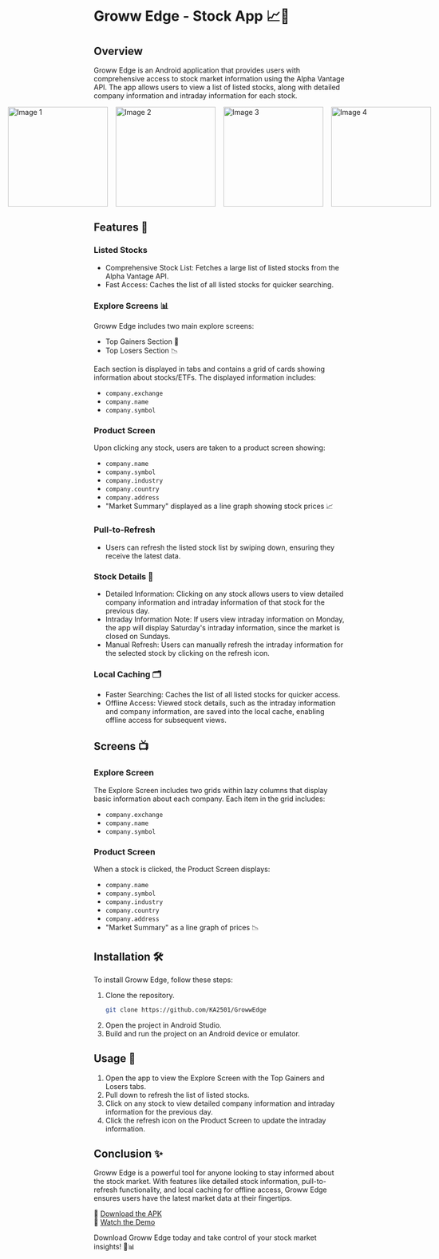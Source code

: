 # Groww Edge - Stock App 📈📲

## Overview
Groww Edge is an Android application that provides users with comprehensive access to stock market information using the Alpha Vantage API. The app allows users to view a list of listed stocks, along with detailed company information and intraday information for each stock.


<div style="display: flex; justify-content: center;">
  <img src="https://github.com/KA2501/GrowwEdge/assets/104622097/4ce506dd-2797-40da-bbf1-c077628c2f2f" alt="Image 1" width="200" style="margin-right: 1rem;"/>
  <img src="https://github.com/KA2501/GrowwEdge/assets/104622097/0e01f80a-fbd1-4cdc-a1a7-87ac568722ea" alt="Image 2" width="200" style="margin-right: 1rem;"/>
  <img src="https://github.com/KA2501/GrowwEdge/assets/104622097/934b5ba1-8503-4c07-9de6-3a2791d65a7f" alt="Image 3" width="200" style="margin-right: 1rem;"/>
  <img src="https://github.com/KA2501/GrowwEdge/assets/104622097/c3dd2fe2-9889-4c16-bc76-026efc97e4f8" alt="Image 4" width="200"/>
</div>


## Features 🌟

### Listed Stocks
- Comprehensive Stock List: Fetches a large list of listed stocks from the Alpha Vantage API.
- Fast Access: Caches the list of all listed stocks for quicker searching.

### Explore Screens 📊
Groww Edge includes two main explore screens:
- Top Gainers Section 🚀
- Top Losers Section 📉

Each section is displayed in tabs and contains a grid of cards showing information about stocks/ETFs. The displayed information includes:
- `company.exchange`
- `company.name`
- `company.symbol`

### Product Screen
Upon clicking any stock, users are taken to a product screen showing:
- `company.name`
- `company.symbol`
- `company.industry`
- `company.country`
- `company.address`
- "Market Summary" displayed as a line graph showing stock prices 📈

### Pull-to-Refresh
- Users can refresh the listed stock list by swiping down, ensuring they receive the latest data.

### Stock Details 🧾
- Detailed Information: Clicking on any stock allows users to view detailed company information and intraday information of that stock for the previous day.
- Intraday Information Note: If users view intraday information on Monday, the app will display Saturday's intraday information, since the market is closed on Sundays.
- Manual Refresh: Users can manually refresh the intraday information for the selected stock by clicking on the refresh icon.

### Local Caching 🗂️
- Faster Searching: Caches the list of all listed stocks for quicker access.
- Offline Access: Viewed stock details, such as the intraday information and company information, are saved into the local cache, enabling offline access for subsequent views.

## Screens 📺

### Explore Screen
The Explore Screen includes two grids within lazy columns that display basic information about each company. Each item in the grid includes:
- `company.exchange`
- `company.name`
- `company.symbol`

### Product Screen
When a stock is clicked, the Product Screen displays:
- `company.name`
- `company.symbol`
- `company.industry`
- `company.country`
- `company.address`
- "Market Summary" as a line graph of prices 📉

## Installation 🛠️
To install Groww Edge, follow these steps:
1. Clone the repository.
    ```bash
    git clone https://github.com/KA2501/GrowwEdge
    ```
2. Open the project in Android Studio.
3. Build and run the project on an Android device or emulator.

## Usage 📲
1. Open the app to view the Explore Screen with the Top Gainers and Losers tabs.
2. Pull down to refresh the list of listed stocks.
3. Click on any stock to view detailed company information and intraday information for the previous day.
4. Click the refresh icon on the Product Screen to update the intraday information.

## Conclusion ✨
Groww Edge is a powerful tool for anyone looking to stay informed about the stock market. With features like detailed stock information, pull-to-refresh functionality, and local caching for offline access, Groww Edge ensures users have the latest market data at their fingertips.

🔗 [Download the APK](https://drive.google.com/drive/folders/10C6gMYgzRGPtmbXHZCr2NOzrAK2mO3fX?usp=sharing)  
🎥 [Watch the Demo](https://youtu.be/s_g90owOoe8)


Download Groww Edge today and take control of your stock market insights! 🚀📊

